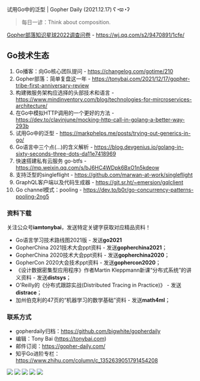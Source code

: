 试用Go中的泛型 | Gopher Daily (2021.12.17) ʕ◔ϖ◔ʔ

>每日一谚：Think about composition.

[Gopher部落知识星球2022调查问卷](https://wj.qq.com/s2/9470891/1cfe/) - https://wj.qq.com/s2/9470891/1cfe/

## Go技术生态

1. Go播客：向Go核心团队提问 - https://changelog.com/gotime/210
2. Gopher部落：简单复盘这一年 - https://tonybai.com/2021/12/17/gopher-tribe-first-anniversary-review
3. 构建微服务架构应选择的头部技术和语言 - https://www.mindinventory.com/blog/technologies-for-mircroservices-architecture/
4. 在Go中模拟HTTP调用的一个更好的方法 - https://dev.to/clavinjune/mocking-http-call-in-golang-a-better-way-293b
5. 试用Go中的泛型 - https://markphelps.me/posts/trying-out-generics-in-go/
6. Go语言中三个点(...)的含义解析 - https://blog.devgenius.io/golang-in-sixty-seconds-three-dots-da11e7418969
7. 快速搭建私有云服务 go-btfs - https://mp.weixin.qq.com/s/bJ6HC4WDpk6BxO1n5kdeow
8. 支持泛型的singleflight - https://github.com/marwan-at-work/singleflight
9. GraphQL客户端以及代码生成器 - https://git.sr.ht/~emersion/gqlclient
10. Go channel模式：pooling - https://dev.to/b0r/go-concurrency-patterns-pooling-2ng5

### 资料下载

关注公众号**iamtonybai**，发送特定关键字获取对应精品资料！

* Go语言学习技术路线图2021版 - 发送**go2021**
* GopherChina 2021技术大会ppt资料 - 发送**gopherchina2021**；
* GopherChina 2020技术大会ppt资料 - 发送**gopherchina2020**；
* GopherCon 2020大会技术ppt资料 - 发送**gophercon2020**；
* 《设计数据密集型应用程序》作者Martin Kleppmann新课“分布式系统”的讲义资料 - 发送**distsys**；
* O'Reilly的《分布式跟踪实战(Distributed Tracing in Practice)》 - 发送**distrace**；
* 加州伯克利的47页的“机器学习的数学基础”资料 - 发送**math4ml**；

### 联系方式

* gopherdaily归档：https://github.com/bigwhite/gopherdaily
* 编辑：Tony Bai (https://tonybai.com)
* 邮件订阅：https://gopher-daily.com/
* 知乎Go进阶专栏：https://www.zhihu.com/column/c_1352639051791454208

![](https://mmbiz.qpic.cn/mmbiz_png/cH6WzfQ94mb54jsFJZ3Knmz8obUsf3PBShthmdSw5E01TcYmUReGkj0BWpxHak1HlnlzHvLmKax53YSGr7aNlA/0?wx_fmt=png)
![](https://mmbiz.qpic.cn/mmbiz_jpg/cH6WzfQ94mb54jsFJZ3Knmz8obUsf3PBDKyzaL44T9g1YiaYeujWa3QRrVC21SnO9h9qc2ia6ibyicc6LUdnD0ibymw/0?wx_fmt=jpeg)
![](https://mmbiz.qpic.cn/mmbiz_jpg/cH6WzfQ94mb54jsFJZ3Knmz8obUsf3PBVkLTWauQTKuwBfDjBzRvcPibRvN9xPCZyPDuz4oalon271El1nVHQNA/0?wx_fmt=jpeg)
![](https://mmbiz.qpic.cn/mmbiz_png/cH6WzfQ94mb54jsFJZ3Knmz8obUsf3PBIMyZScLjHJSVL4jnaGBSFYZNhRQEwdUoGsAISHfVKfCHhWPic8yY0Ow/0?wx_fmt=png)
![](https://mmbiz.qpic.cn/mmbiz_png/cH6WzfQ94mb54jsFJZ3Knmz8obUsf3PBrSoqeMvoWCticN2cpU64fJ0FYQdXJhP7ia7WRh8628uOAsQYeE2NibRRw/0?wx_fmt=png)

